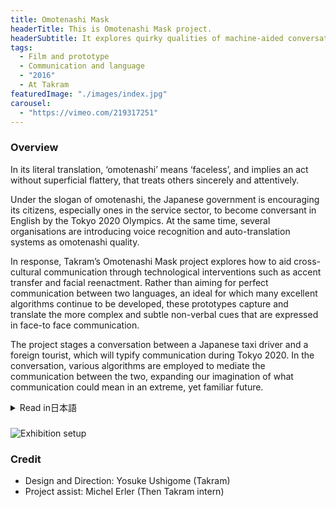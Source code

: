 ```yaml
---
title: Omotenashi Mask
headerTitle: This is Omotenashi Mask project.
headerSubtitle: It explores quirky qualities of machine-aided conversation.
tags:
  - Film and prototype
  - Communication and language
  - "2016"
  - At Takram
featuredImage: "./images/index.jpg"
carousel:
  - "https://vimeo.com/219317251"
---
```


### Overview

In its literal translation, ‘omotenashi’ means ‘faceless’, and implies an act without superficial flattery, that treats others sincerely and attentively.

Under the slogan of omotenashi, the Japanese government is encouraging its citizens, especially ones in the service sector, to become conversant in English by the Tokyo 2020 Olympics. At the same time, several organisations are introducing voice recognition and auto-translation systems as omotenashi quality.

In response, Takram’s Omotenashi Mask project explores how to aid cross-cultural communication through technological interventions such as accent transfer and facial reenactment. Rather than aiming for perfect communication between two languages, an ideal for which many excellent algorithms continue to be developed, these prototypes capture and translate the more complex and subtle non-verbal cues that are expressed in face-to face communication.

The project stages a conversation between a Japanese taxi driver and a foreign tourist, which will typify communication during Tokyo 2020. In the conversation, various algorithms are employed to mediate the communication between the two, expanding our imagination of what communication could mean in an extreme, yet familiar future.

<div class="ja">
<details>
<summary>Read in日本語</summary>

2020年東京オリンピックへ向けて、「おもてなし」のスローガンのもと、サービス業を中心に英語コミュニケーションを奨励する日本。一方で、様々な企業がAIをバックエンドにした自動翻訳テクノロジーの開発に着手してもいる。

それに対してOmotenashi Maskは、現在広く使われている低コストなテクノロジーを異文化コミュニケーションに無理やり使うことで、コミュニケーションがどのようにサポートされ、また変質させられるのかを探るプロジェクトである。スマホアプリなどに組み込まれているテキスト読み上げ機能を異言語間で使うことにより実現される「訛りトランスファー」、顔交換アルゴリズムを使って対話相手に対してストレスの少ない顔を作り出す「おもてなしマスク」。「完璧に発言の意味を翻訳する」という理想から距離を置き、別の角度からコミュニケーションに対して介入していこうとするこれらのプロトタイプによって、複雑で精妙な対話の本質に迫ることができるかもしれない。

映像では「タクシー運転手と外国人観光客」という2020年に典型的な会話を舞台に、これらのプロトタイプがコミュニケーションに及ぼす影響やその可能性を表現している。

</details>
</div>

###

![Exhibition setup](./images/omotenashi.gif)

### Credit

* Design and Direction: Yosuke Ushigome (Takram)
* Project assist: Michel Erler (Then Takram intern)
